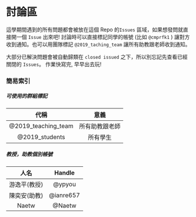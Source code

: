 # 討論區

這學期間遇到的所有問題都會被放在這個 Repo 的`Issues` 區域，如果想發問就直接開一個 `Issue` 出來吧!
討論時可以直接標記同學的帳號 (比如 `@cmprfk1` ) 讓對方收到通知。也可以用團隊標記 `@2019_taching_team` 讓所有助教跟老師收到通知。

大部分已解決問題會被自動歸類在 `closed issued` 之下，所以別忘記先查看已經關閉的 `Issues`。
作業快寫完, 早早出去玩!

### 簡易索引

##### 可使用的群組標記

|代稱|意義|
|:-:|:-:|
|@2019_teaching_team|所有助教跟老師|
|@2019_students|所有學生|


##### 教授，助教個別帳號

|人名|Handle|
|:-:|:-:|
|游逸平(教授)|@ypyou|
|陳奕安(助教)|@ianre657|
|Naetw|@Naetw|

